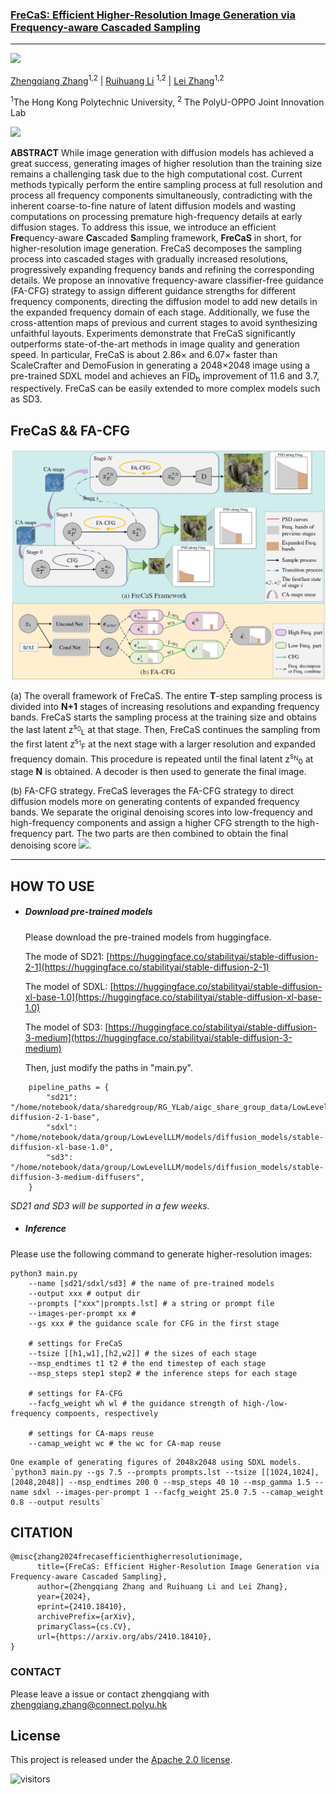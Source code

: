 ### [FreCaS: Efficient Higher-Resolution Image Generation via Frequency-aware  Cascaded Sampling](https://arxiv.org/abs/2410.18410)

---

<a href='https://arxiv.org/abs/2410.18410'><img src='https://img.shields.io/badge/arXiv-2410.18410-b31b1b.svg'></a>

[Zhengqiang Zhang](https://scholar.google.com.hk/citations?hl=zh-CN&user=UX26wSMAAAAJ)<sup>1,2</sup> | [Ruihuang Li](https://scholar.google.com.hk/citations?user=8CfyOtQAAAAJ&hl=zh-CN&oi=ao) <sup>1,2</sup> | [Lei Zhang](https://scholar.google.com.hk/citations?hl=zh-CN&user=tAK5l1IAAAAJ)<sup>1,2</sup>

<sup>1</sup>The Hong Kong Polytechnic University, <sup>2</sup> The PolyU-OPPO Joint Innovation Lab

![](figures/results.jpg)

**ABSTRACT** While image generation with diffusion models has achieved a great success, generating images of higher resolution than the training size remains a challenging task due to the high computational cost. Current methods typically perform the entire sampling process at full resolution and process all frequency components simultaneously, contradicting with the inherent coarse-to-fine nature of latent diffusion models and wasting computations on processing premature high-frequency details at early diffusion stages. To address this issue, we introduce an efficient **Fre**quency-aware **Ca**scaded **S**ampling framework, **FreCaS** in short, for higher-resolution image generation. FreCaS decomposes the sampling process into cascaded stages with gradually increased resolutions, progressively expanding frequency bands and refining the corresponding details. We propose an innovative frequency-aware classifier-free guidance (FA-CFG) strategy to assign different guidance strengths for different frequency components, directing the diffusion model to add new details in the expanded frequency domain of each stage. Additionally, we fuse the cross-attention maps of previous and current stages to avoid synthesizing unfaithful layouts. Experiments demonstrate that FreCaS significantly outperforms state-of-the-art methods in image quality and generation speed. In particular, FreCaS is about 2.86&times; and 6.07&times; faster than ScaleCrafter and DemoFusion in generating a 2048&times;2048 image using a pre-trained SDXL model and achieves an FID<sub>b</sub> improvement of 11.6 and 3.7, respectively. FreCaS can be easily extended to more complex models such as SD3.

## FreCaS && FA-CFG
![](figures/framework.png)

(a) The overall framework of FreCaS. The entire **T**-step sampling process is divided into **N+1** stages of increasing resolutions and expanding frequency bands. FreCaS starts the sampling process at the training size and obtains the last latent z<sup>s<sub>0</sub></sup><sub>L</sub> at that stage. Then, FreCaS continues the sampling from the first latent z<sup>s<sub>1</sub></sup><sub>F</sub> at the next stage with a larger resolution and expanded frequency domain. This procedure is repeated until the final latent z<sup>s<sub>N</sub></sup><sub>0</sub> at stage **N** is obtained. A decoder is then used to generate the final image.

(b) FA-CFG strategy. FreCaS leverages the FA-CFG strategy to direct diffusion models more on generating contents of expanded frequency bands. We separate the original denoising scores into low-frequency and high-frequency components and assign a higher CFG strength to the high-frequency part. The two parts are then combined to obtain the final denoising score <img src="http://latex.codecogs.com/svg.latex?\hat%20\epsilon" />.


---

## HOW TO USE

- ##### Download pre-trained models
  Please download the pre-trained models from huggingface.
  
  The mode of SD21: [https://huggingface.co/stabilityai/stable-diffusion-2-1](https://huggingface.co/stabilityai/stable-diffusion-2-1)
  
  The model of SDXL: [https://huggingface.co/stabilityai/stable-diffusion-xl-base-1.0](https://huggingface.co/stabilityai/stable-diffusion-xl-base-1.0)
  
  The model of SD3: [https://huggingface.co/stabilityai/stable-diffusion-3-medium](https://huggingface.co/stabilityai/stable-diffusion-3-medium)
  
  Then, just modify the paths in "main.py".
```
    pipeline_paths = {
        "sd21": "/home/notebook/data/sharedgroup/RG_YLab/aigc_share_group_data/LowLevelLLM/models/diffusion_models/stable-diffusion-2-1-base",
        "sdxl": "/home/notebook/data/group/LowLevelLLM/models/diffusion_models/stable-diffusion-xl-base-1.0",
        "sd3": "/home/notebook/data/group/LowLevelLLM/models/diffusion_models/stable-diffusion-3-medium-diffusers",
    }
```
*SD21 and SD3 will be supported in a few weeks.*
  
- ##### Inference
Please use the following command to generate higher-resolution images:
```
python3 main.py 
    --name [sd21/sdxl/sd3] # the name of pre-trained models
    --output xxx # output dir
    --prompts ["xxx"|prompts.lst] # a string or prompt file
    --images-per-prompt xx #
    --gs xxx # the guidance scale for CFG in the first stage
    
    # settings for FreCaS
    --tsize [[h1,w1],[h2,w2]] # the sizes of each stage
    --msp_endtimes t1 t2 # the end timestep of each stage
    --msp_steps step1 step2 # the inference steps for each stage
    
    # settings for FA-CFG
    --facfg_weight wh wl # the guidance strength of high-/low-frequency compoents, respectively
    
    # settings for CA-maps reuse
    --camap_weight wc # the wc for CA-map reuse
```

    One example of generating figures of 2048x2048 using SDXL models.
    `python3 main.py --gs 7.5 --prompts prompts.lst --tsize [[1024,1024],[2048,2048]] --msp_endtimes 200 0 --msp_steps 40 10 --msp_gamma 1.5 --name sdxl --images-per-prompt 1 --facfg_weight 25.0 7.5 --camap_weight 0.8 --output results`


## CITATION

```
@misc{zhang2024frecasefficienthigherresolutionimage,
      title={FreCaS: Efficient Higher-Resolution Image Generation via Frequency-aware Cascaded Sampling}, 
      author={Zhengqiang Zhang and Ruihuang Li and Lei Zhang},
      year={2024},
      eprint={2410.18410},
      archivePrefix={arXiv},
      primaryClass={cs.CV},
      url={https://arxiv.org/abs/2410.18410}, 
}
```

### CONTACT

Please leave a issue or contact zhengqiang with [zhengqiang.zhang@connect.polyu.hk](mailto:zhengqiang.zhang@connect.polyu.hk)

## License
This project is released under the [Apache 2.0 license](https://www.apache.org/licenses/LICENSE-2.0.html).

![visitors](https://visitor-badge.laobi.icu/badge?page_id=xtudbxk.FreCaS)